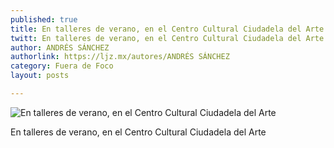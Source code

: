 ```yaml
---
published: true
title: En talleres de verano, en el Centro Cultural Ciudadela del Arte
twitt: En talleres de verano, en el Centro Cultural Ciudadela del Arte
author: ANDRÉS SÁNCHEZ
authorlink: https://ljz.mx/autores/ANDRÉS SÁNCHEZ
category: Fuera de Foco
layout: posts

---
```


![En talleres de verano, en el Centro Cultural Ciudadela del Arte](http://i.imgur.com/I7cD4R3m.jpg)

En talleres de verano, en el Centro Cultural Ciudadela del Arte
